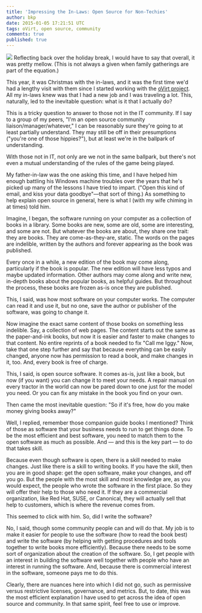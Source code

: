 ```yaml
---
title: 'Impressing the In-Laws: Open Source for Non-Techies'
author: bkp
date: 2015-01-05 17:21:51 UTC
tags: oVirt, open source, community
comments: true
published: true
---
```


![](blog/computer-illus.jpg) Reflecting back over the holiday break, I would have to say that overall, it was pretty mellow. (This is not always a given when family gatherings are part of the equation.)

This year, it was Christmas with the in-laws, and it was the first time we'd had a lengthy visit with them since I started working with the [oVirt project](http://www.ovirt.org/Home). All my in-laws knew was that I had a new job and I was traveling a lot. This, naturally, led to the inevitable question: what is it that I actually do?

This is a tricky question to answer to those not in the IT community. If I say to a group of my peers, "I'm an open source community liaison/manager/whatever," I can be reasonably sure they're going to at least partially understand. They may still be off in their presumptions ("you're one of those hippies?"), but at least we're in the ballpark of understanding.

With those not in IT, not only are we not in the same ballpark, but there's not even a mutual understanding of the rules of the game being played.

My father-in-law was the one asking this time, and I have helped him enough battling his Windows machine troubles over the years that he's picked up many of the lessons I have tried to impart. ("Open this kind of email, and kiss your data goodbye"&mdash;that sort of thing.) As something to help explain open source in general, here is what I (with my wife chiming in at times) told him.

Imagine, I began, the software running on your computer as a collection of books in a library. Some books are new, some are old, some are interesting, and some are not. But whatever the books are about, they share one trait: they are books. They are come-as-they-are, static. The words on the pages are indelible, written by the authors and forever appearing as the book was published. 

Every once in a while, a new edition of the book may come along, particularly if the book is popular. The new edition will have less typos and maybe updated information. Other authors may come along and write new, in-depth books about the popular books, as helpful guides. But throughout the process, these books are frozen as-is once they are published.

This, I said, was how most software on your computer works. The computer can read it and use it, but no one, save the author or publisher of the software, was going to change it.

Now imagine the exact same content of those books on something less indelible. Say, a collection of web pages. The content starts out the same as the paper-and-ink books, but now it is easier and faster to make changes to that content. No entire reprints of a book needed to fix "Call me Iggy." Now, take that one step further and say that because everything can be easily changed, anyone now has permission to read a book, and make changes in it, too. And, every book is free of charge.

This, I said, is open source software. It comes as-is, just like a book, but now (if you want) you can change it to meet your needs. A repair manual on every tractor in the world can now be pared down to one just for the model you need. Or you can fix any mistake in the book you find on your own.

Then came the most inevitable question: "So if it's free, how do you make money giving books away?"

Well, I replied, remember those companion guide books I mentioned? Think of those as software that your business needs to run to get things done. To be the most efficient and best software, you need to match them to the open software as much as possible. And &mdash; and this is the key part &mdash; to do that takes skill. 

Because even though software is open, there is a skill needed to make changes. Just like there is a skill to writing books. If you have the skill, then you are in good shape: get the open software, make your changes, and off you go. But the people with the most skill and most knowledge are, as you would expect, the people who wrote the software in the first place. So they will offer their help to those who need it. If they are a commercial organization, like Red Hat, SUSE, or Canonical, they will actually sell that help to customers, which is where the revenue comes from.

This seemed to click with him. So, did I write the software? 

No, I said, though some community people can and will do that. My job is to make it easier for people to use the software (how to read the book best) and write the software (by helping with getting procedures and tools together to write books more efficiently). Because there needs to be some sort of organization about the creation of the software. So, I get people with an interest in building the software well together with people who have an interest in running the software. And, because there is commercial interest in the software, someone pays me to do this.

Clearly, there are nuances here into which I did not go, such as permissive versus restrictive licenses, governance, and metrics. But, to date, this was the most efficient explanation I have used to get across the idea of open source and community. In that same spirit, feel free to use or improve.